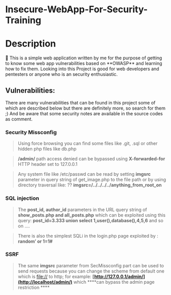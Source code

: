 # Insecure-WebApp-For-Security-Training
# **Description**

<aside>
📌 This is a simple web application written by me for the purpose of getting to know some web app vulnerabilities based on **OWASP** and learning how to fix them.
Looking into this Project is good for web developers and pentesters or anyone who is an security enthusiastic.

</aside>

## Vulnerabilities:

There are many vulnerabilities that can be found in this project some of which are described below but there are definitely more, so search for them ;)
And be aware that some security notes are available in the source codes as comment.

### Security Missconfig

> Using force browsing you can find some files like .git, .sql or other hidden php files like db.php
> 

> **/admin/** path access denied can be bypassed using **X-forwarded-for** HTTP header set to 127.0.0.1
> 

> Any system file like /etc/passwd can be read by setting **imgsrc** parameter in query string of get_image.php to the file path or by using directory traversal like: ?? **imgsrc=/../../../../anything_from_root_on**
> 

### SQL injection

> The **post_id, author_id** parameters in the URL query string of **show_posts.php and all_posts.php** which can be exploited using this query: **post_id=3.333 union select 1,user(),database(),4,5,6** 
and so on ….
> 

> There is also the simplest SQLi in the login.php page exploited by : **random’ or 1=1#**
> 

### SSRF

> The same **imgsrc** parameter from SecMissconfig part can be used to send requests because you can change the scheme from default one which is [file://](file://) to http; for example: **[http://127.0.0.1/admin/](http://localhost/admin/)** which ****can bypass the admin page restriction ****
>
